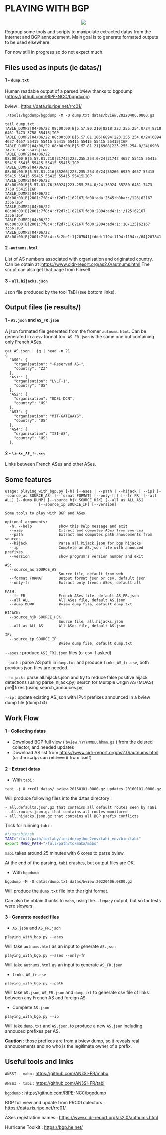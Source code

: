 # PLAYING WITH BGP


<p align="center">
  <img src="img/meme.jpg" />
</p>


Regroup some tools and scripts to manipulate extracted datas from the Internet and BGP annoucement.
Main goal is to generate formated outputs to be used elsewhere.

For now still in progress so do not expect much.


## Files used as inputs (ie datas/)

#### 1 - `dump.txt`

Human readable output of a parsed bview thanks to bgpdump (https://github.com/RIPE-NCC/bgpdump)

bview : https://data.ris.ripe.net/rrc01/


```
./tools/bgpdump/bgpdump -M -O dump.txt datas/bview.20220406.0800.gz

tail dump.txt
TABLE_DUMP2|04/06/22 08:00:00|B|5.57.80.210|8218|223.255.254.0/24|8218 6461 7473 3758 55415|IGP
TABLE_DUMP2|04/06/22 08:00:00|B|5.57.81.186|6894|223.255.254.0/24|6894 4637 4657 55415 55415 55415 55415 55415 55415 55415|IGP
TABLE_DUMP2|04/06/22 08:00:00|B|5.57.81.21|6908|223.255.254.0/24|6908 7473 3758 55415|IGP
TABLE_DUMP2|04/06/22 08:00:00|B|5.57.81.210|31742|223.255.254.0/24|31742 4657 55415 55415 55415 55415 55415 55415 55415|IGP
TABLE_DUMP2|04/06/22 08:00:00|B|5.57.81.216|35266|223.255.254.0/24|35266 6939 4657 55415 55415 55415 55415 55415 55415 55415|IGP
TABLE_DUMP2|04/06/22 08:00:00|B|5.57.81.76|36924|223.255.254.0/24|36924 35280 6461 7473 3758 55415|IGP
TABLE_DUMP2|04/06/22 08:00:00|B|2001:7f8:4::f2d7:1|62167|fd00:ada:2345:b0ba::/126|62167 3356|IGP
TABLE_DUMP2|04/06/22 08:00:00|B|2001:7f8:4::f2d7:1|62167|fd00:2804:ad4:1::/125|62167 3356|IGP
TABLE_DUMP2|04/06/22 08:00:00|B|2001:7f8:4::f2d7:1|62167|fd00:2804:ad4:1::10/125|62167 3356|IGP
TABLE_DUMP2|04/06/22 08:00:00|B|2001:7f8:4::3:2be1:1|207841|fddd:1194:1194:1194::/64|207841|INCOMPLETE

```

#### 2 -`autnums.html`

List of AS numbers associated with organisation and originated country.
Can be obtain at :https://www.cidr-report.org/as2.0/autnums.html
The script can also get that page from himself.


#### 3 - `all.hijacks.json`

Json file produced by the tool TaBi (see bottom links).


## Output files (ie results/)

#### 1 - `AS.json` and `AS_FR.json`

A json formated file generated from the fromer `autnums.html`. Can be generated in a `csv` format too.
`AS_FR.json` is the same one but containing only French ASes.

```
cat AS.json | jq | head -n 21
{
  "AS0": {
    "organisation": "-Reserved AS-",
    "country": "ZZ"
  },
  "AS1": {
    "organisation": "LVLT-1",
    "country": "US"
  },
  "AS2": {
    "organisation": "UDEL-DCN",
    "country": "US"
  },
  "AS3": {
    "organisation": "MIT-GATEWAYS",
    "country": "US"
  },
  "AS4": {
    "organisation": "ISI-AS",
    "country": "US"
  },
  ```

#### 2 - `links_AS_fr.csv`

Links between French ASes and other ASes.

## Some features

```
usage: playing_with_bgp.py [-h] [--ases | --path | --hijack | --ip] [--source_as SOURCE_AS] [--format FORMAT] [--only-fr] [--fr FR] [--all ALL] [--dump DUMP] [--source_hjk SOURCE_HJK] [--all_as ALL_AS]
               [--source_ip SOURCE_IP] [--version]

Some tools to play with BGP and ASes

optional arguments:
  -h, --help            show this help message and exit
  --ases                Extract and computes ASes from sources
  --path                Extract and computes path anoucements from sources
  --hijack              Parse all.hijack.json for bgp hijacks
  --ip                  Complete an AS.json file with annouced prefixes
  --version             show program's version number and exit

AS:
  --source_as SOURCE_AS
                        Source file, default from web
  --format FORMAT       Output format json or csv, default json
  --only-fr             Extract only french ASes, default all

PATH:
  --fr FR               French ASes file, default AS_FR.json
  --all ALL             All ASes file, default AS.json
  --dump DUMP           Bview dump file, default dump.txt

HIJACK:
  --source_hjk SOURCE_HJK
                        Source file, all.hijacks.json
  --all_as ALL_AS       All ASes file, default AS.json

IP:
  --source_ip SOURCE_IP
                        Bview dump file, default dump.txt
  ```

  `--ases` : produce `AS[_FR].json` files (or csv if asked)

  `--path` : parse AS path in `dump.txt` and produce `links_AS_fr.csv`, both previous json files are needed.

  `--hijack` : parse all.hijacks.json and try to reduce false positive hijack detections (using parse_hijack.py)
              search for Multiple Origin AS (MOAS) prefixes (using search_annouces.py)

  `--ip` : update existing AS.json with IPv4 prefixes announced in a bview dump file (dump.txt)


## Work Flow

#### 1 - Collecting datas

- Download BGP full view ( `bview.YYYYMMDD.hhmm.gz` ) from the deisred colector, and needed updates
- Download AS list from https://www.cidr-report.org/as2.0/autnums.html (or the script can retrieve it from itself)

#### 2 - Extract datas

- With `tabi` :

`tabi -j 8 rrc01 datas/ bview.20160101.0000.gz updates.20160101.0000.gz`

Will produce following files into the datas directory :

    - all.defaults.json.gz that contains all default routes seen by TaBi
    - all.routes.json.gz that contains all routes monitored
    - all.hijacks.json.gz that contains all BGP prefix conflicts

Trick for running `tabi` :
```bash
#!/usr/bin/sh
TABI="/full/path/to/taby/inside/python2env/tabi_env/bin/tabi"
export MABO_PATH="/full/path/to/mabo/mabo"
```
`mabi` takes around 25 minutes with 6 cores to parse bview.

At the end of the parsing, `tabi` crashes, but output files are OK.


- With `bgpdump`

`bgpdump -M -O datas/dump.txt datas/bview.20220406.0800.gz`

Will produce the `dump.txt` file into the right format.

Can also be obtain thanks to `mabo`, using the`--legacy` output, but so far tests were slowers.


#### 3 - Generate needed files

- `AS.json` and `AS_FR.json`

`playing_with_bgp.py --ases`

Will take `autnums.html` as an input to generate `AS.json`

`playing_with_bgp.py --ases --only-fr`

Will take `autnums.html` as an input to generate `AS_FR.json`


- `links_AS_fr.csv`

`playing_with_bgp.py --path`

Will take `AS.json`, `AS_FR.json` and `dump.txt` to generate csv file of links between any French AS and foreign AS.

- Complete `AS.json`

`playing_with_bgp.py --ip`

Will take `dump.txt` and `AS.json`, to produce a new `AS.json` including annouced prefixes per AS.

**Caution** : those prefixes are from a bview dump, so it reveals real annoucements and no who is the legitimate owner of a prefix.



## Useful tools and links

  `ANSSI - mabo` : https://github.com/ANSSI-FR/mabo

  `ANSSI - tabi` : https://github.com/ANSSI-FR/tabi

  `bgpdump` : https://github.com/RIPE-NCC/bgpdump

  BGP full view and update from RRC01 colectors : https://data.ris.ripe.net/rrc01/

  ASes registration names : https://www.cidr-report.org/as2.0/autnums.html

  Hurricane Toolkit : https://bgp.he.net/
